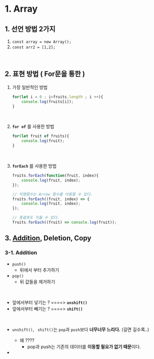 # 1. Array

## 1. 선언 방법 2가지

1. `const array = new Array();`
2. `const arr2 = [1,2];`

</br> 

## 2. 표현 방법 ( For문을 통한 )

1. 가장 일반적인 방법

   ```javascript
   for(let i = 0 ; i<fruits.length ; i ++){
       console.log(fruits[i]);
   }
   ```

   </br> 

2. **`for of`** 를 사용한 방법

   ```javascript
   for(let fruit of fruits){
       console.log(fruit);
   }
   ```

</br> 

3. **`forEach`** 를 사용한 방법

   ```javascript
   fruits.forEach(function(fruit, index){
       console.log(fruit, index);
   });
   
   // 익명함수는 Arrow 함수를 이용할 수 있다.
   fruits.forEach((fruit, index) => {
       console.log(fruit, index);
   });
   
   // 중괄호도 지울 수 있다.
   fruits.forEach((fruit) => console.log(fruit));
   ```

   

## 3. [Addition](#3-1.-Addition), Deletion, Copy

### 3-1. Addition

- `push()`
  - 뒤에서 부터 추가하기 
- `pop()`
  - 뒤 값들을 제거하기

</br> 

- 앞에서부터 넣기는 ? ====> **`unshift()`**
- 앞에서부터 빼기는 ? ====> **`shift()`**

</br> 

- `unshift()`, ` shift()`는 `pop`과 `push`보다 **너무너무 느리다.** (길면 길수록..)
  - 왜 ????
    - pop과 push는 기존의 데이터를 **이동할 필요가 없기 때문**이다.

- 



